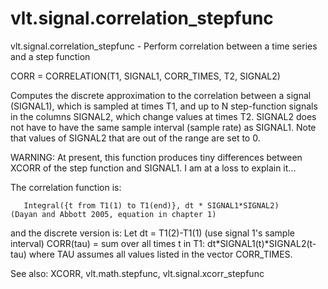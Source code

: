 # vlt.signal.correlation_stepfunc

  vlt.signal.correlation_stepfunc - Perform correlation between a time series and a step function
 
  CORR = CORRELATION(T1, SIGNAL1, CORR_TIMES, T2, SIGNAL2)
 
   Computes the discrete approximation to the correlation
    between a signal (SIGNAL1), which is sampled at times T1,
    and up to N step-function signals in the columns SIGNAL2,
    which change values at times T2.  SIGNAL2 does not have to
    have the same sample interval (sample rate) as SIGNAL1.
    Note that values of SIGNAL2 that are out of the range
    are set to 0.
 
   WARNING: At present, this function produces tiny differences between
   XCORR of the step function and SIGNAL1. I am at a loss to explain it...
 
   The correlation function is:
 
       Integral({t from T1(1) to T1(end)}, dt * SIGNAL1*SIGNAL2)
 	(Dayan and Abbott 2005, equation in chapter 1)
 
   and the discrete version is:
       Let dt = T1(2)-T1(1)  (use signal 1's sample interval)
       CORR(tau) = sum over all times t in T1: dt*SIGNAL1(t)*SIGNAL2(t-tau)
       where TAU assumes all values listed in the vector CORR_TIMES.
 
   See also: XCORR, vlt.math.stepfunc, vlt.signal.xcorr_stepfunc
